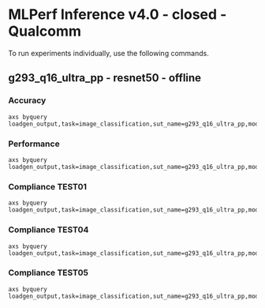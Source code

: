 
# MLPerf Inference v4.0 - closed - Qualcomm

To run experiments individually, use the following commands.

## g293_q16_ultra_pp - resnet50 - offline

### Accuracy  

```
axs byquery loadgen_output,task=image_classification,sut_name=g293_q16_ultra_pp,model_name=resnet50,framework=kilt,device=qaic,collection_name=experiments_submission,loadgen_mode=AccuracyOnly,loadgen_scenario=Offline,vc_set-
```

### Performance 

```
axs byquery loadgen_output,task=image_classification,sut_name=g293_q16_ultra_pp,model_name=resnet50,framework=kilt,device=qaic,collection_name=experiments_submission,loadgen_mode=PerformanceOnly,loadgen_compliance_test-,loadgen_scenario=Offline,date=20240205,loadgen_target_qps=900000
```

### Compliance TEST01

```
axs byquery loadgen_output,task=image_classification,sut_name=g293_q16_ultra_pp,model_name=resnet50,framework=kilt,device=qaic,collection_name=experiments_submission,loadgen_mode=PerformanceOnly,loadgen_compliance_test=TEST01,loadgen_scenario=Offline,vc_set-,loadgen_target_qps=900000
```

### Compliance TEST04

```
axs byquery loadgen_output,task=image_classification,sut_name=g293_q16_ultra_pp,model_name=resnet50,framework=kilt,device=qaic,collection_name=experiments_submission,loadgen_mode=PerformanceOnly,loadgen_compliance_test=TEST04,loadgen_scenario=Offline,vc_set-,loadgen_target_qps=900000
```

### Compliance TEST05

```
axs byquery loadgen_output,task=image_classification,sut_name=g293_q16_ultra_pp,model_name=resnet50,framework=kilt,device=qaic,collection_name=experiments_submission,loadgen_mode=PerformanceOnly,loadgen_compliance_test=TEST05,loadgen_scenario=Offline,vc_set-,loadgen_target_qps=900000
```

